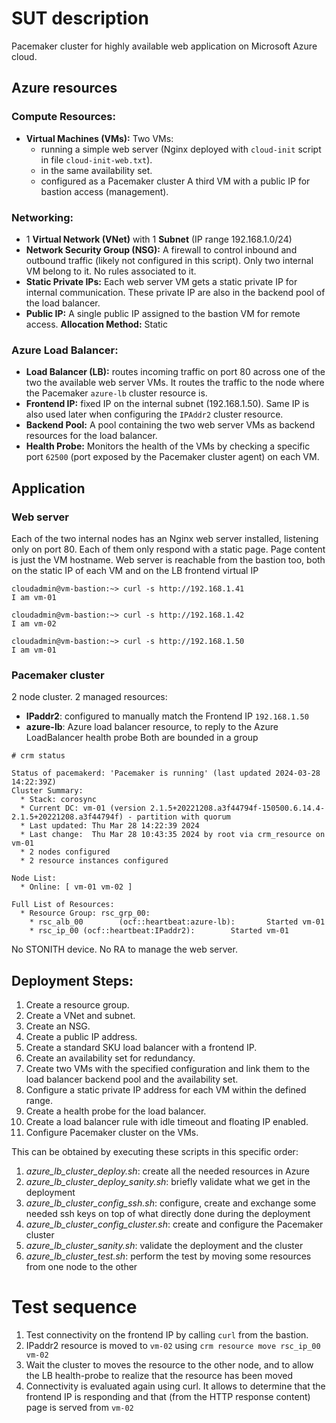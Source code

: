 # SUT description
Pacemaker cluster for highly available web application on Microsoft Azure cloud.

## Azure resources
### Compute Resources:

- **Virtual Machines (VMs):**
Two VMs:
  - running a simple web server (Nginx deployed with `cloud-init` script in file `cloud-init-web.txt`).
  - in the same availability set.
  - configured as a Pacemaker cluster
A third VM with a public IP for bastion access (management).

### Networking:

- 1 **Virtual Network (VNet)** with 1 **Subnet** (IP range 192.168.1.0/24)
- **Network Security Group (NSG):** A firewall to control inbound and outbound traffic (likely not configured in this script). Only two internal VM belong to it. No rules associated to it.
- **Static Private IPs:** Each web server VM gets a static private IP for internal communication. These private IP are also in the backend pool of the load balancer.
- **Public IP:** A single public IP assigned to the bastion VM for remote access. **Allocation Method:** Static

### Azure Load Balancer:

- **Load Balancer (LB):** routes incoming traffic on port 80 across one of the two the available web server VMs. It routes the traffic to the node where the Pacemaker `azure-lb` cluster resource is.
- **Frontend IP:** fixed IP on the internal subnet (192.168.1.50). Same IP is also used later when configuring the `IPAddr2` cluster resource.
- **Backend Pool:** A pool containing the two web server VMs as backend resources for the load balancer.
- **Health Probe:** Monitors the health of the VMs by checking a specific port `62500` (port exposed by the Pacemaker cluster agent) on each VM.

## Application

### Web server

Each of the two internal nodes has an Nginx web server installed, listening only on port 80.
Each of them only respond with a static page. Page content is just the VM hostname.
Web server is reachable from the bastion too, both on the static IP of each VM and on the LB frontend virtual IP

```
cloudadmin@vm-bastion:~> curl -s http://192.168.1.41
I am vm-01

cloudadmin@vm-bastion:~> curl -s http://192.168.1.42
I am vm-02

cloudadmin@vm-bastion:~> curl -s http://192.168.1.50
I am vm-01
```

### Pacemaker cluster

2 node cluster. 2 managed resources:
- **IPaddr2**: configured to manually match the Frontend IP `192.168.1.50`
- **azure-lb**: Azure load balancer resource, to reply to the Azure LoadBalancer health probe
Both are bounded in a group

```
# crm status

Status of pacemakerd: 'Pacemaker is running' (last updated 2024-03-28 14:22:39Z)
Cluster Summary:
  * Stack: corosync
  * Current DC: vm-01 (version 2.1.5+20221208.a3f44794f-150500.6.14.4-2.1.5+20221208.a3f44794f) - partition with quorum
  * Last updated: Thu Mar 28 14:22:39 2024
  * Last change:  Thu Mar 28 10:43:35 2024 by root via crm_resource on vm-01
  * 2 nodes configured
  * 2 resource instances configured

Node List:
  * Online: [ vm-01 vm-02 ]

Full List of Resources:
  * Resource Group: rsc_grp_00:
    * rsc_alb_00        (ocf::heartbeat:azure-lb):       Started vm-01
    * rsc_ip_00 (ocf::heartbeat:IPaddr2):        Started vm-01
```

No STONITH device. No RA to manage the web server.

## Deployment Steps:

1. Create a resource group.
2. Create a VNet and subnet.
3. Create an NSG.
4. Create a public IP address.
5. Create a standard SKU load balancer with a frontend IP.
6. Create an availability set for redundancy.
7. Create two VMs with the specified configuration and link them to the load balancer backend pool and the availability set.
8. Configure a static private IP address for each VM within the defined range.
9. Create a health probe for the load balancer.
10. Create a load balancer rule with idle timeout and floating IP enabled.
11. Configure Pacemaker cluster on the VMs.

This can be obtained by executing these scripts in this specific order:

1. *azure_lb_cluster_deploy.sh*: create all the needed resources in Azure
2. *azure_lb_cluster_deploy_sanity.sh*: briefly validate what we get in the deployment
3. *azure_lb_cluster_config_ssh.sh*: configure, create and exchange some needed ssh keys on top of what directly done during the deployment
4. *azure_lb_cluster_config_cluster.sh*: create and configure the Pacemaker cluster
5. *azure_lb_cluster_sanity.sh*: validate the deployment and the cluster
6. *azure_lb_cluster_test.sh*: perform the test by moving some resources from one node to the other

# Test sequence

1. Test connectivity on the frontend IP by calling `curl` from the bastion.
2. IPaddr2 resource is moved to `vm-02` using `crm resource move rsc_ip_00 vm-02`
3. Wait the cluster to moves the resource to the other node, and to allow the LB health-probe to realize that the resource has been moved
4. Connectivity is evaluated again using curl. It allows to determine that the frontend IP is responding and that (from the HTTP response content) page is served from `vm-02`

